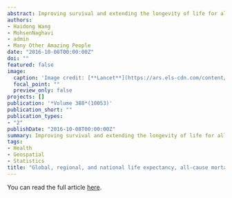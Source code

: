 ```yaml
---
abstract: Improving survival and extending the longevity of life for all populations requires timely, robust evidence on local mortality levels and trends. The Global Burden of Disease 2015 Study (GBD 2015) provides a comprehensive assessment of all-cause and cause-specific mortality for 249 causes in 195 countries and territories from 1980 to 2015. These results informed an in-depth investigation of observed and expected mortality patterns based on sociodemographic measures.
authors:
- Haidong Wang 
- MohsenNaghavi
- admin
- Many Other Amazing People
date: "2016-10-08T00:00:00Z"
doi: ""
featured: false
image:
  caption: 'Image credit: [**Lancet**](https://ars.els-cdn.com/content/image/1-s2.0-S0140673616310121-gr2.jpg)'
  focal_point: ""
  preview_only: false
projects: []
publication: '*Volume 388*(10053)'
publication_short: ""
publication_types:
- "2"
publishDate: "2016-10-08T00:00:00Z"
summary: Improving survival and extending the longevity of life for all populations requires timely, robust evidence on local mortality levels and trends. The Global Burden of Disease 2015 Study (GBD 2015) provides a comprehensive assessment of all-cause and cause-specific mortality for 249 causes in 195 countries and territories from 1980 to 2015. Read the full article [here](https://www.sciencedirect.com/science/article/pii/S0140673616310121).
tags:
- Health
- Geospatial
- Statistics
title: "Global, regional, and national life expectancy, all-cause mortality, and cause-specific mortality for 249 causes of death, 1980–2015: a systematic analysis for the Global Burden of Disease Study 2015"
---
```


You can read the full article  [here](https://www.sciencedirect.com/science/article/pii/S0140673616310121).

